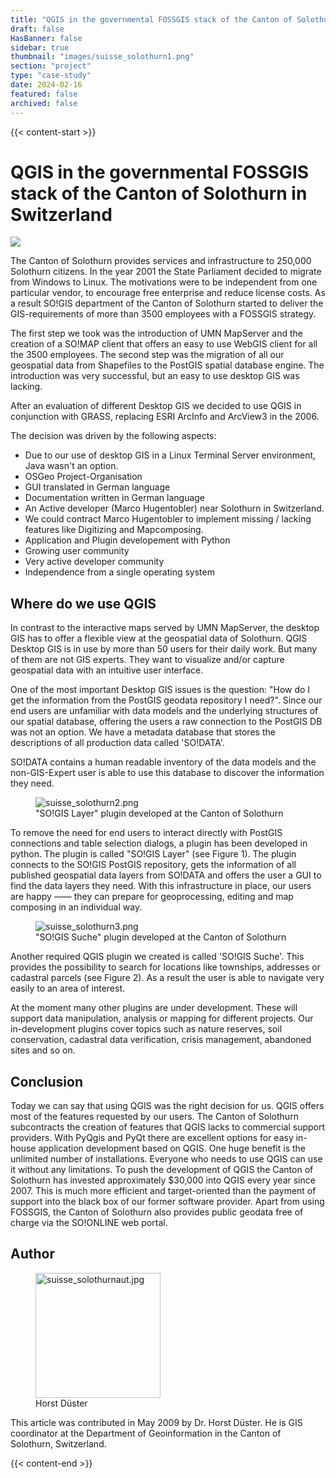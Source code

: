 ```yaml
---
title: "QGIS in the governmental FOSSGIS stack of the Canton of Solothurn in Switzerland"
draft: false
HasBanner: false
sidebar: true
thumbnail: "images/suisse_solothurn1.png"
section: "project"
type: "case-study"
date: 2024-02-16
featured: false
archived: false
---
```

{{< content-start >}}

# QGIS in the governmental FOSSGIS stack of the Canton of Solothurn in Switzerland

![](../images/suisse_solothurn1.png)

The Canton of Solothurn provides services and infrastructure to 250,000 Solothurn citizens. In the year 2001 the State Parliament decided to migrate from Windows to Linux. The motivations were to be independent from one particular vendor, to encourage free enterprise and reduce license costs. As a result SO!GIS department of the Canton of Solothurn started to deliver the GIS-requirements of more than 3500 employees with a FOSSGIS strategy.

The first step we took was the introduction of UMN MapServer and the creation of a SO!MAP client that offers an easy to use WebGIS client for all the 3500 employees. The second step was the migration of all our geospatial data from Shapefiles to the PostGIS spatial database engine. The introduction was very successful, but an easy to use desktop GIS was lacking.

After an evaluation of different Desktop GIS we decided to use QGIS in conjunction with GRASS, replacing ESRI ArcInfo and ArcView3 in the 2006.

The decision was driven by the following aspects:

-   Due to our use of desktop GIS in a Linux Terminal Server environment, Java wasn\'t an option.
-   OSGeo Project-Organisation
-   GUI translated in German language
-   Documentation written in German language
-   An Active developer (Marco Hugentobler) near Solothurn in Switzerland.
-   We could contract Marco Hugentobler to implement missing / lacking features like Digitizing and Mapcomposing.
-   Application and Plugin developement with Python
-   Growing user community
-   Very active developer community
-   Independence from a single operating system

## Where do we use QGIS

In contrast to the interactive maps served by UMN MapServer, the desktop GIS has to offer a flexible view at the geospatial data of Solothurn. QGIS Desktop GIS is in use by more than 50 users for their daily work. But many of them are not GIS experts. They want to visualize and/or capture geospatial data with an intuitive user interface.

One of the most important Desktop GIS issues is the question: \"How do I get the information from the PostGIS geodata repository I need?\". Since our end users are unfamiliar with data models and the underlying structures of our spatial database, offering the users a raw connection to the PostGIS DB was not an option. We have a metadata database that stores the descriptions of all production data called \'SO!DATA\'.

SO!DATA contains a human readable inventory of the data models and the non-GIS-Expert user is able to use this database to discover the information they need.

<figure>
<img src="../images/suisse_solothurn2.png" class="align-right" alt="suisse_solothurn2.png" />
<figcaption>"SO!GIS Layer" plugin developed at the Canton of Solothurn</figcaption>
</figure>

To remove the need for end users to interact directly with PostGIS connections and table selection dialogs, a plugin has been developed in python. The plugin is called \"SO!GIS Layer\" (see Figure 1). The plugin connects to the SO!GIS PostGIS repository, gets the information of all published geospatial data layers from SO!DATA and offers the user a GUI to find the data layers they need. With this infrastructure in place, our users are happy —— they can prepare for geoprocessing, editing and map composing in an individual way.

<figure>
<img src="../images/suisse_solothurn3.png" class="align-right" alt="suisse_solothurn3.png" />
<figcaption>"SO!GIS Suche" plugin developed at the Canton of Solothurn</figcaption>
</figure>

Another required QGIS plugin we created is called \'SO!GIS Suche\'. This provides the possibility to search for locations like townships, addresses or cadastral parcels (see Figure 2). As a result the user is able to navigate very easily to an area of interest.

At the moment many other plugins are under development. These will support data manipulation, analysis or mapping for different projects. Our in-development plugins cover topics such as nature reserves, soil conservation, cadastral data verification, crisis management, abandoned sites and so on.

## Conclusion

Today we can say that using QGIS was the right decision for us. QGIS offers most of the features requested by our users. The Canton of Solothurn subcontracts the creation of features that QGIS lacks to commercial support providers. With PyQgis and PyQt there are excellent options for easy in-house application development based on QGIS. One huge benefit is the unlimited number of installations. Everyone who needs to use QGIS can use it without any limitations. To push the development of QGIS the Canton of Solothurn has invested approximately \$30,000 into QGIS every year since 2007. This is much more efficient and target-oriented than the payment of support into the black box of our former software provider. Apart from using FOSSGIS, the Canton of Solothurn also provides public geodata free of charge via the SO!ONLINE web portal.

## Author

<figure>
<img src="../images/suisse_solothurnaut.jpg" class="align-left" height="200" alt="suisse_solothurnaut.jpg" />
<figcaption>Horst Düster</figcaption>
</figure>

This article was contributed in May 2009 by Dr. Horst Düster. He is GIS coordinator at the Department of Geoinformation in the Canton of Solothurn, Switzerland.

{{< content-end >}}
